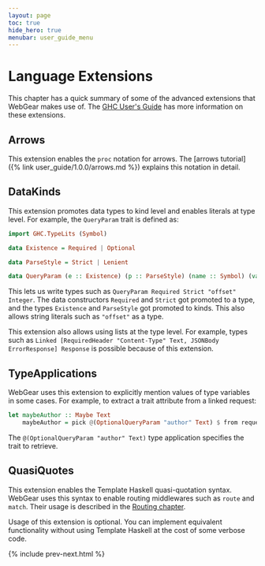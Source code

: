 ```yaml
---
layout: page
toc: true
hide_hero: true
menubar: user_guide_menu
---
```


# Language Extensions

This chapter has a quick summary of some of the advanced extensions that WebGear makes use of. The [GHC User's
Guide](https://downloads.haskell.org/~ghc/latest/docs/html/users_guide/index.html) has more information on these extensions.

## Arrows

This extension enables the `proc` notation for arrows. The [arrows tutorial]({% link user_guide/1.0.0/arrows.md %})
explains this notation in detail.

## DataKinds

This extension promotes data types to kind level and enables literals at type level. For example, the `QueryParam` trait
is defined as:

```haskell
import GHC.TypeLits (Symbol)

data Existence = Required | Optional

data ParseStyle = Strict | Lenient

data QueryParam (e :: Existence) (p :: ParseStyle) (name :: Symbol) (val :: Type) = QueryParam
```

This lets us write types such as `QueryParam Required Strict "offset" Integer`. The data constructors `Required` and
`Strict` got promoted to a type, and the types `Existence` and `ParseStyle` got promoted to kinds. This also allows
string literals such as `"offset"` as a type.

This extension also allows using lists at the type level. For example, types such as `Linked [RequiredHeader
"Content-Type" Text, JSONBody ErrorResponse] Response` is possible because of this extension.

## TypeApplications

WebGear uses this extension to explicitly mention values of type variables in some cases. For example, to extract a
trait attribute from a linked request:

```haskell
let maybeAuthor :: Maybe Text
    maybeAuthor = pick @(OptionalQueryParam "author" Text) $ from request
```

The `@(OptionalQueryParam "author" Text)` type application specifies the trait to retrieve.

## QuasiQuotes

This extension enables the Template Haskell quasi-quotation syntax. WebGear uses this syntax to enable routing
middlewares such as `route` and `match`. Their usage is described in the [Routing
chapter](./routing.html#routing-middlewares).

Usage of this extension is optional. You can implement equivalent functionality without using Template Haskell at the
cost of some verbose code.

{% include prev-next.html %}
